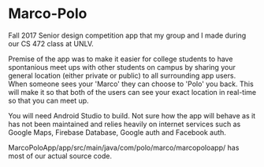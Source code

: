 # Marco-Polo

Fall 2017 Senior design competition app that my group and I made during our CS 472 class at UNLV.

Premise of the app was to make it easier for college students to have spontanious meet ups with other students on campus by sharing
your general location (either private or public) to all surrounding app users. When someone sees your 'Marco' they can choose to 'Polo' you
back. This will make it so that both of the users can see your exact location in real-time so that you can meet up.

You will need Android Studio to build.
Not sure how the app will behave as it has not been maintained and relies heavily on internet services such as Google Maps, Firebase Database,
Google auth and Facebook auth.

MarcoPoloApp/app/src/main/java/com/polo/marco/marcopoloapp/ has most of our actual source code.
